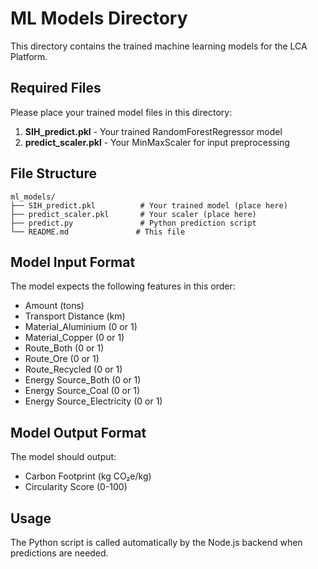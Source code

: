 # ML Models Directory

This directory contains the trained machine learning models for the LCA Platform.

## Required Files

Please place your trained model files in this directory:

1. **SIH_predict.pkl** - Your trained RandomForestRegressor model
2. **predict_scaler.pkl** - Your MinMaxScaler for input preprocessing

## File Structure
```
ml_models/
├── SIH_predict.pkl          # Your trained model (place here)
├── predict_scaler.pkl       # Your scaler (place here)
├── predict.py               # Python prediction script
└── README.md               # This file
```

## Model Input Format

The model expects the following features in this order:
- Amount (tons)
- Transport Distance (km)
- Material_Aluminium (0 or 1)
- Material_Copper (0 or 1)
- Route_Both (0 or 1)
- Route_Ore (0 or 1)
- Route_Recycled (0 or 1)
- Energy Source_Both (0 or 1)
- Energy Source_Coal (0 or 1)
- Energy Source_Electricity (0 or 1)

## Model Output Format

The model should output:
- Carbon Footprint (kg CO₂e/kg)
- Circularity Score (0-100)

## Usage

The Python script is called automatically by the Node.js backend when predictions are needed.